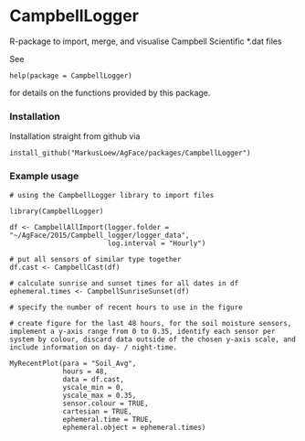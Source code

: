 CampbellLogger
==============

R-package to import, merge, and visualise Campbell Scientific *.dat files

See 

	help(package = CampbellLogger) 

for details on the functions provided by this package.

### Installation

Installation straight from github via

```{r}
install_github("MarkusLoew/AgFace/packages/CampbellLogger")
```

### Example usage

```{r}
# using the CampbellLogger library to import files

library(CampbellLogger)

df <- CampbellAllImport(logger.folder = "~/AgFace/2015/Campbell_logger/logger_data", 
                        log.interval = "Hourly")

# put all sensors of similar type together
df.cast <- CampbellCast(df)

# calculate sunrise and sunset times for all dates in df
ephemeral.times <- CampbellSunriseSunset(df)

# specify the number of recent hours to use in the figure

# create figure for the last 48 hours, for the soil moisture sensors, implement a y-axis range from 0 to 0.35, identify each sensor per system by colour, discard data outside of the chosen y-axis scale, and include information on day- / night-time.

MyRecentPlot(para = "Soil_Avg", 
             hours = 48, 
             data = df.cast,
             yscale_min = 0, 
             yscale_max = 0.35,
             sensor.colour = TRUE,
             cartesian = TRUE,
             ephemeral.time = TRUE,
             ephemeral.object = ephemeral.times)
```

